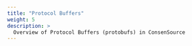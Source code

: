 ```yaml
---
title: "Protocol Buffers"
weight: 5
description: >
  Overview of Protocol Buffers (protobufs) in ConsenSource
---
```

